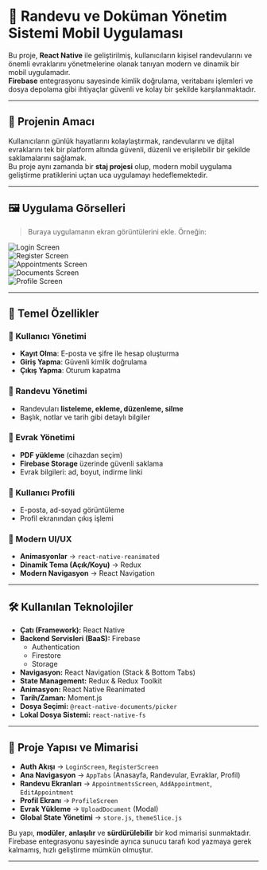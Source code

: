 # 📱 Randevu ve Doküman Yönetim Sistemi Mobil Uygulaması

Bu proje, **React Native** ile geliştirilmiş, kullanıcıların kişisel randevularını ve önemli evraklarını yönetmelerine olanak tanıyan modern ve dinamik bir mobil uygulamadır.  
**Firebase** entegrasyonu sayesinde kimlik doğrulama, veritabanı işlemleri ve dosya depolama gibi ihtiyaçlar güvenli ve kolay bir şekilde karşılanmaktadır.

---

## 🎯 Projenin Amacı

Kullanıcıların günlük hayatlarını kolaylaştırmak, randevularını ve dijital evraklarını tek bir platform altında güvenli, düzenli ve erişilebilir bir şekilde saklamalarını sağlamak.  
Bu proje aynı zamanda bir **staj projesi** olup, modern mobil uygulama geliştirme pratiklerini uçtan uca uygulamayı hedeflemektedir.

---

## 🖼️ Uygulama Görselleri

> Buraya uygulamanın ekran görüntülerini ekle. Örneğin:

![Login Screen](./assets/login.png)  
![Register Screen](./assets/register.png)  
![Appointments Screen](./assets/randevu.png)  
![Documents Screen](./assets/documents.png)  
![Profile Screen](./assets/profile.png)

---

## 🚀 Temel Özellikler

### 🔐 Kullanıcı Yönetimi

- **Kayıt Olma**: E-posta ve şifre ile hesap oluşturma
- **Giriş Yapma**: Güvenli kimlik doğrulama
- **Çıkış Yapma**: Oturum kapatma

### 📅 Randevu Yönetimi

- Randevuları **listeleme, ekleme, düzenleme, silme**
- Başlık, notlar ve tarih gibi detaylı bilgiler

### 📂 Evrak Yönetimi

- **PDF yükleme** (cihazdan seçim)
- **Firebase Storage** üzerinde güvenli saklama
- Evrak bilgileri: ad, boyut, indirme linki

### 👤 Kullanıcı Profili

- E-posta, ad-soyad görüntüleme
- Profil ekranından çıkış işlemi

### 🎨 Modern UI/UX

- **Animasyonlar** → `react-native-reanimated`
- **Dinamik Tema (Açık/Koyu)** → Redux
- **Modern Navigasyon** → React Navigation

---

## 🛠️ Kullanılan Teknolojiler

- **Çatı (Framework):** React Native
- **Backend Servisleri (BaaS):** Firebase
  - Authentication
  - Firestore
  - Storage
- **Navigasyon:** React Navigation (Stack & Bottom Tabs)
- **State Management:** Redux & Redux Toolkit
- **Animasyon:** React Native Reanimated
- **Tarih/Zaman:** Moment.js
- **Dosya Seçimi:** `@react-native-documents/picker`
- **Lokal Dosya Sistemi:** `react-native-fs`

---

## 📂 Proje Yapısı ve Mimarisi

- **Auth Akışı** → `LoginScreen`, `RegisterScreen`
- **Ana Navigasyon** → `AppTabs` (Anasayfa, Randevular, Evraklar, Profil)
- **Randevu Ekranları** → `AppointmentsScreen`, `AddAppointment`, `EditAppointment`
- **Profil Ekranı** → `ProfileScreen`
- **Evrak Yükleme** → `UploadDocument` (Modal)
- **Global State Yönetimi** → `store.js`, `themeSlice.js`

Bu yapı, **modüler**, **anlaşılır** ve **sürdürülebilir** bir kod mimarisi sunmaktadır.  
Firebase entegrasyonu sayesinde ayrıca sunucu tarafı kod yazmaya gerek kalmamış, hızlı geliştirme mümkün olmuştur.

---

